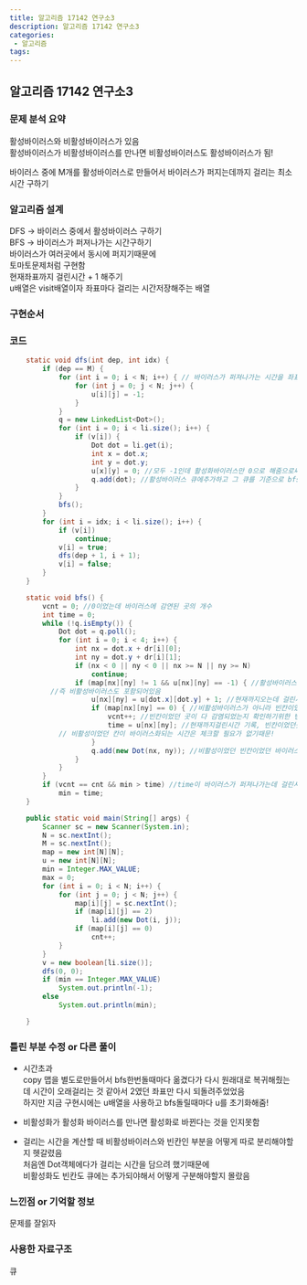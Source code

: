 ```yaml
---
title: 알고리즘 17142 연구소3
description: 알고리즘 17142 연구소3
categories:
 - 알고리즘  
tags:
---
```

## 알고리즘 17142 연구소3  

### 문제 분석 요약  
활성바이러스와 비활성바이러스가 있음  
활성바이러스가 비활성바이러스를 만나면 비활성바이러스도 활성바이러스가 됨!    

바이러스 중에 M개를 활성바이러스로 만들어서 바이러스가 퍼지는데까지 걸리는 최소시간 구하기  

### 알고리즘 설계  
DFS -> 바이러스 중에서 활성바이러스 구하기  
BFS -> 바이러스가 퍼져나가는 시간구하기  
바이러스가 여러곳에서 동시에 퍼지기때문에   
토마토문제처럼 구현함  
현재좌표까지 걸린시간 + 1 해주기  
u배열은 visit배열이자 좌표마다 걸리는 시간저장해주는 배열  

### 구현순서  
### 코드  
```java
	static void dfs(int dep, int idx) {
		if (dep == M) {
			for (int i = 0; i < N; i++) { // 바이러스가 퍼져나가는 시간을 좌표마다 기록할 배열 초기화
				for (int j = 0; j < N; j++) {
					u[i][j] = -1;
				}
			}
			q = new LinkedList<Dot>();
			for (int i = 0; i < li.size(); i++) {
				if (v[i]) {
					Dot dot = li.get(i);
					int x = dot.x;
					int y = dot.y;
					u[x][y] = 0; //모두 -1인데 활성화바이러스만 0으로 해줌으로써 구분
					q.add(dot); //활성바이러스 큐에추가하고 그 큐를 기준으로 bfs시작
				}
			}
			bfs();
		}
		for (int i = idx; i < li.size(); i++) {
			if (v[i])
				continue;
			v[i] = true;
			dfs(dep + 1, i + 1);
			v[i] = false;
		}
	}

	static void bfs() {
		vcnt = 0; //0이었는데 바이러스에 감연된 곳의 개수
		int time = 0;
		while (!q.isEmpty()) {
			Dot dot = q.poll();
			for (int i = 0; i < 4; i++) {
				int nx = dot.x + dr[i][0];
				int ny = dot.y + dr[i][1];
				if (nx < 0 || ny < 0 || nx >= N || ny >= N)
					continue;
				if (map[nx][ny] != 1 && u[nx][ny] == -1) { //활성바이러스가 아니고, 방문한 점이 아닌 경우
          //즉 비활성바이러스도 포함되어있음
					u[nx][ny] = u[dot.x][dot.y] + 1; //현재까지오는데 걸린시간 +1 해주기
					if (map[nx][ny] == 0) { //비활성바이러스가 아니라 빈칸이었다면
						vcnt++; //빈칸이었던 곳이 다 감염되었는지 확인하기위한 변수
						time = u[nx][ny]; //현재까지걸린시간 기록, 빈칸이었던곳만 확인해주면되서 이 if문 안에있음
            // 비활성이었던 칸이 바이러스화되는 시간은 체크할 필요가 없기때문!
					}
					q.add(new Dot(nx, ny)); //비활성이었던 빈칸이었던 바이러스에감염됐으므로 큐에추가해줌
				}
			}
		}
		if (vcnt == cnt && min > time) //time이 바이러스가 퍼져나가는데 걸린시간이고, 그 중에서 최소값찾기
			min = time;
	}

	public static void main(String[] args) {
		Scanner sc = new Scanner(System.in);
		N = sc.nextInt();
		M = sc.nextInt();
		map = new int[N][N];
		u = new int[N][N];
		min = Integer.MAX_VALUE;
		max = 0;
		for (int i = 0; i < N; i++) {
			for (int j = 0; j < N; j++) {
				map[i][j] = sc.nextInt();
				if (map[i][j] == 2)
					li.add(new Dot(i, j));
				if (map[i][j] == 0)
					cnt++;
			}
		}
		v = new boolean[li.size()];
		dfs(0, 0);
		if (min == Integer.MAX_VALUE)
			System.out.println(-1);
		else
			System.out.println(min);

	}


```
### 틀린 부분 수정 or 다른 풀이  
* 시간초과  
copy 맵을 별도로만들어서 bfs한번돌때마다 옮겼다가 다시 원래대로 복귀해줬는데
시간이 오래걸리는 것 같아서 2였던 좌표만 다시 되돌려주었었음  
하지만 지금 구현시에는 u배열을 사용하고 bfs돌릴때마다 u를 초기화해줌!  

* 비활성화가 활성화 바이러스를 만나면 활성화로 바뀐다는 것을 인지못함  
* 걸리는 시간을 계산할 때 비활성바이러스와 빈칸인 부분을 어떻게 따로 분리해야할지 헷갈렸음  
처음엔 Dot객체에다가 걸리는 시간을 담으려 했기때문에  
비활성화도 빈칸도 큐에는 추가되야해서 어떻게 구분해야할지 몰랐음  


### 느낀점 or 기억할 정보  
문제를 잘읽자  

### 사용한 자료구조  
큐
